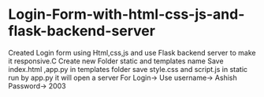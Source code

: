 # Login-Form-with-html-css-js-and-flask-backend-server
Created Login form using Html,css,js and use Flask backend server to make it responsive.C
Create new Folder static and templates name 
Save index.html ,app.py in templates folder
save style.css and script.js in static 
run by app.py it will open a server 
For Login->
Use username-> Ashish 
Password-> 2003 

